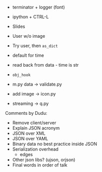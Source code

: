 - terminator + logger (font)
- ipython + CTRL-L

- Slides
- User w/o image
- Try user, then `as_dict`
- default for time
- read back from data - time is str
- `obj_hook`
- m.py data -> validate.py
- add image -> icon.py
- streaming -> q.py


Comments by Dudu:
- Remove client/server
- Explain JSON acronym
- JSON over XML
- JSON over YAML
- Binary data no best practice inside JSON
- Serialization overhead
    - edges
- Other json libs? (ujson, orjson)
- Final words in order of talk
